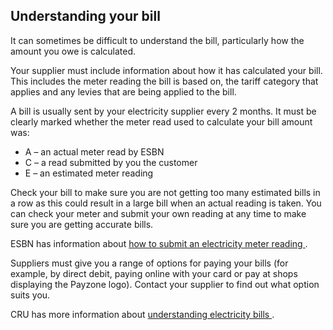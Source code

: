 ##  Understanding your bill

It can sometimes be difficult to understand the bill, particularly how the
amount you owe is calculated.

Your supplier must include information about how it has calculated your bill.
This includes the meter reading the bill is based on, the tariff category that
applies and any levies that are being applied to the bill.

A bill is usually sent by your electricity supplier every 2 months. It must be
clearly marked whether the meter read used to calculate your bill amount was:

  * A – an actual meter read by ESBN 
  * C – a read submitted by you the customer 
  * E – an estimated meter reading 

Check your bill to make sure you are not getting too many estimated bills in a
row as this could result in a large bill when an actual reading is taken. You
can check your meter and submit your own reading at any time to make sure you
are getting accurate bills.

ESBN has information about [ how to submit an electricity meter reading
](https://www.esbnetworks.ie/submit-a-meter-reading) .

Suppliers must give you a range of options for paying your bills (for example,
by direct debit, paying online with your card or pay at shops displaying the
Payzone logo). Contact your supplier to find out what option suits you.

CRU has more information about [ understanding electricity bills
](https://www.cru.ie/home/customer-care/energy/about-my-bill/) .
